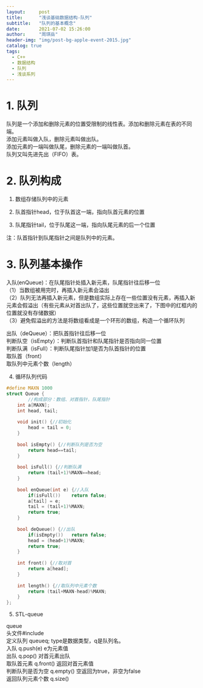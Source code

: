 ```yaml
---
layout:     post
title:      "浅谈基础数据结构-队列"
subtitle:   "队列的基本概念"
date:       2021-07-02 15:26:00
author:     "周琪岳"
header-img: "img/post-bg-apple-event-2015.jpg"
catalog: true
tags: 
  - C++
  - 数据结构
  - 队列
  - 浅谈系列
---
```

# 1. 队列

队列是一个添加和删除元素的位置受限制的线性表。添加和删除元素在表的不同端。  
添加元素叫做入队，删除元素叫做出队。  
添加元素的一端叫做队尾，删除元素的一端叫做队首。  
队列又叫先进先出（FIFO）表。  

# 2. 队列构成

1. 数组存储队列中的元素

2. 队首指针head，位于队首这一端，指向队首元素的位置

3. 队尾指针tail，位于队尾这一端，指向队尾元素的后一个位置

注：队首指针到队尾指针之间是队列中的元素。

# 3. 队列基本操作

入队(enQueue)：在队尾指针处插入新元素，队尾指针往后移一位  
（1）当数组被用完时，再插入新元素会溢出  
（2）队列无法再插入新元素，但是数组实际上存在一些位置没有元素，再插入新元素会假溢出（有些元素从对首出队了，这些位置就空出来了，下图中的红框内的位置就没有存储数据）  
（3）避免假溢出的方法是将数组看成是一个环形的数组，构造一个循环队列  

出队（deQueue）：把队首指针往后移一位  
判断队空（isEmpty）：判断队首指针和队尾指针是否指向同一位置  
判断队满（isFull）：判断队尾指针加1是否为队首指针的位置  
取队首（front）  
取队列中元素个数（length）  

4. 循环队列代码  

```c++
#define MAXN 1000
struct Queue {
        //构成部分：数组、对首指针，队尾指针
	int a[MAXN];
	int head, tail;
	
	void init() {//初始化
		head = tail = 0;
	}
	
	bool isEmpty() {//判断队列是否为空
		return head==tail;
	}
	
	bool isFull() {//判断队满
		return (tail+1)%MAXN==head;
	} 
	
	bool enQueue(int e) {//入队
		if(isFull())	return false;
		a[tail] = e;
		tail = (tail+1)%MAXN;
		return true;
	}
	
	bool deQueue() {//出队
		if(isEmpty())	return false;
		head = (head+1)%MAXN;
		return true;
	}
	
	int front() {//取对首
		return a[head];
	}
	
	int length() {//取队列中元素个数
		return (tail+MAXN-head)%MAXN;
	}
};
```
5. STL-queue

queue  
头文件#include <queue>  
定义队列 queue<type>q; type是数据类型，q是队列名。  
入队 q.push(e) e为元素值  
出队 q.pop() 对首元素出队  
取队首元素 q.front() 返回对首元素值  
判断队列是否为空 q.empty() 空返回为true，非空为false  
返回队列元素个数 q.size()  
